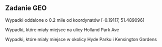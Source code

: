 <h2>Zadanie GEO</h2>

<p>Wypadki oddalone o 0.2 mile od koordynatów [-0.19117, 51.489096]<p>
<script src="https://embed.github.com/view/geojson/tsmogor/NoSql/master/Point.geojson"></script>  
  
<p>Wypadki, które miały miejsce na ulicy Holland Park Ave<p>  
<script src="https://embed.github.com/view/geojson/tsmogor/NoSql/master/Line.geojson"></script>
  
<p>Wypadki, które miały miejsce w okolicy Hyde Parku i Kensington Gardens<p>
<script src="https://embed.github.com/view/geojson/tsmogor/NoSql/master/Polygon.geojson"></script>
